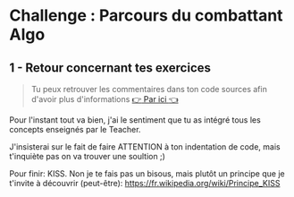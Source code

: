 # Challenge : Parcours du combattant Algo

## 1 - Retour concernant tes exercices

>  Tu peux retrouver les commentaires dans ton code sources afin d'avoir plus d'informations
>[:point_right: Par ici :point_left:](https://github.com/Mysh3ll/Bapteme-correction-algo/commit/5ee9e26)

Pour l'instant tout va bien, j'ai le sentiment que tu as intégré tous les concepts enseignés par le Teacher.

J'insisterai sur le fait de faire ATTENTION à ton indentation de code, mais t'inquiète pas on va trouver une soultion ;)

Pour finir: KISS. Non je te fais pas un bisous, mais plutôt un principe que je t'invite à découvrir (peut-être):
https://fr.wikipedia.org/wiki/Principe_KISS

